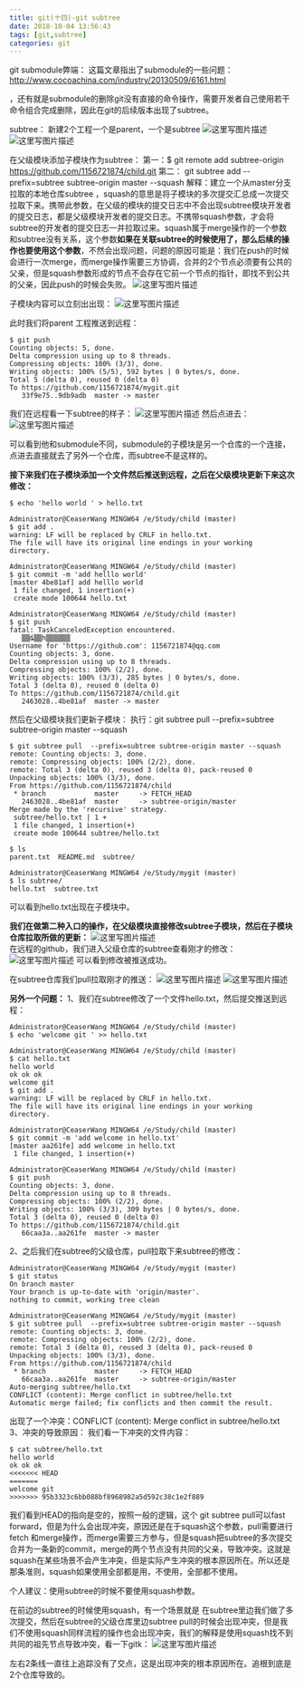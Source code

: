 ```yaml
---
title: git(十四)-git subtree
date: 2018-10-04 13:56:43
tags: [git,subtree]
categories: git
---
```


git submodule弊端：
 这篇文章指出了submodule的一些问题： http://www.cocoachina.com/industry/20130509/6161.html
<!-- more -->
，还有就是submodule的删除git没有直接的命令操作，需要开发者自己使用若干命令组合完成删除，因此在git的后续版本出现了subtree。

subtree：
新建2个工程一个是parent，一个是subtree
![这里写图片描述](20170803212211962.png)  
![这里写图片描述](20170803212247520.png)  

在父级模块添加子模块作为subtree：
第一：$ git remote add subtree-origin https://github.com/1156721874/child.git
第二： git subtree add --prefix=subtree subtree-origin master --squash
解释：建立一个从master分支拉取的本地仓库subtree ，squash的意思是将子模块的多次提交汇总成一次提交拉取下来。携带此参数，在父级的模块的提交日志中不会出现subtree模块开发者的提交日志，都是父级模块开发者的提交日志。不携带squash参数，才会将subtree的开发者的提交日志一并拉取过来。squash属于merge操作的一个参数和subtree没有关系，这个参数**如果在关联subtree的时候使用了，那么后续的操作也要使用这个参数**，不然会出现问题，问题的原因可能是：我们在push的时候会进行一次merge，而merge操作需要三方协调，合并的2个节点必须要有公共的父亲，但是squash参数形成的节点不会存在它前一个节点的指针，即找不到公共的父亲，因此push的时候会失败。
![这里写图片描述](20170803214030020.png)

子模块内容可以立刻出出现：
![这里写图片描述](20170803214203016.png)

此时我们将parent 工程推送到远程：

```
$ git push
Counting objects: 5, done.
Delta compression using up to 8 threads.
Compressing objects: 100% (3/3), done.
Writing objects: 100% (5/5), 592 bytes | 0 bytes/s, done.
Total 5 (delta 0), reused 0 (delta 0)
To https://github.com/1156721874/mygit.git
   33f9e75..9db9adb  master -> master

```
我们在远程看一下subtree的样子：
![这里写图片描述](20170803220135609.png)
然后点进去：
![这里写图片描述](20170803220205091.png)

可以看到他和submodule不同，submodule的子模块是另一个仓库的一个连接，点进去直接就去了另外一个仓库，而subtree不是这样的。

**接下来我们在子模块添加一个文件然后推送到远程，之后在父级模块更新下来这次修改：**
```
$ echo 'hello world ' > hello.txt

Administrator@CeaserWang MINGW64 /e/Study/child (master)
$ git add .
warning: LF will be replaced by CRLF in hello.txt.
The file will have its original line endings in your working directory.

Administrator@CeaserWang MINGW64 /e/Study/child (master)
$ git commit -m 'add helllo world'
[master 4be81af] add helllo world
 1 file changed, 1 insertion(+)
 create mode 100644 hello.txt

Administrator@CeaserWang MINGW64 /e/Study/child (master)
$ git push
fatal: TaskCanceledException encountered.
   ▒▒ȡ▒▒һ▒▒▒▒▒▒
Username for 'https://github.com': 1156721874@qq.com
Counting objects: 3, done.
Delta compression using up to 8 threads.
Compressing objects: 100% (2/2), done.
Writing objects: 100% (3/3), 285 bytes | 0 bytes/s, done.
Total 3 (delta 0), reused 0 (delta 0)
To https://github.com/1156721874/child.git
   2463028..4be81af  master -> master
```
然后在父级模块我们更新子模块：
执行：git subtree pull  --prefix=subtree subtree-origin master --squash
```
$ git subtree pull  --prefix=subtree subtree-origin master --squash
remote: Counting objects: 3, done.
remote: Compressing objects: 100% (2/2), done.
remote: Total 3 (delta 0), reused 3 (delta 0), pack-reused 0
Unpacking objects: 100% (3/3), done.
From https://github.com/1156721874/child
 * branch            master     -> FETCH_HEAD
   2463028..4be81af  master     -> subtree-origin/master
Merge made by the 'recursive' strategy.
 subtree/hello.txt | 1 +
 1 file changed, 1 insertion(+)
 create mode 100644 subtree/hello.txt

$ ls
parent.txt  README.md  subtree/

Administrator@CeaserWang MINGW64 /e/Study/mygit (master)
$ ls subtree/
hello.txt  subtree.txt

```
可以看到hello.txt出现在子模块中。

**我们在做第二种入口的操作，在父级模块直接修改subtree子模块，然后在子模块仓库拉取所做的更新：**
![这里写图片描述](20170803223143761.png)  
在远程的github，我们进入父级仓库的subtree查看刚才的修改：
![这里写图片描述](20170803223258752.png)
可以看到修改被推送成功。

在subtree仓库我们pull拉取刚才的推送：
![这里写图片描述](20170805101343339.png)
![这里写图片描述](20170805101545364.png)

 **另外一个问题：**
 1、我们在subtree修改了一个文件hello.txt，然后提交推送到远程：


```
Administrator@CeaserWang MINGW64 /e/Study/child (master)
$ echo 'welcome git ' >> hello.txt

Administrator@CeaserWang MINGW64 /e/Study/child (master)
$ cat hello.txt
hello world
ok ok ok
welcome git
$ git add .
warning: LF will be replaced by CRLF in hello.txt.
The file will have its original line endings in your working directory.

Administrator@CeaserWang MINGW64 /e/Study/child (master)
$ git commit -m 'add welcome in hello.txt'
[master aa261fe] add welcome in hello.txt
 1 file changed, 1 insertion(+)

Administrator@CeaserWang MINGW64 /e/Study/child (master)
$ git push
Counting objects: 3, done.
Delta compression using up to 8 threads.
Compressing objects: 100% (2/2), done.
Writing objects: 100% (3/3), 309 bytes | 0 bytes/s, done.
Total 3 (delta 0), reused 0 (delta 0)
To https://github.com/1156721874/child.git
   66caa3a..aa261fe  master -> master

```
2、之后我们在subtree的父级仓库，pull拉取下来subtree的修改：

```
Administrator@CeaserWang MINGW64 /e/Study/mygit (master)
$ git status
On branch master
Your branch is up-to-date with 'origin/master'.
nothing to commit, working tree clean

Administrator@CeaserWang MINGW64 /e/Study/mygit (master)
$ git subtree pull  --prefix=subtree subtree-origin master --squash
remote: Counting objects: 3, done.
remote: Compressing objects: 100% (2/2), done.
remote: Total 3 (delta 0), reused 3 (delta 0), pack-reused 0
Unpacking objects: 100% (3/3), done.
From https://github.com/1156721874/child
 * branch            master     -> FETCH_HEAD
   66caa3a..aa261fe  master     -> subtree-origin/master
Auto-merging subtree/hello.txt
CONFLICT (content): Merge conflict in subtree/hello.txt
Automatic merge failed; fix conflicts and then commit the result.

```
出现了一个冲突：CONFLICT (content): Merge conflict in subtree/hello.txt
3、冲突的导致原因：
我们看一下冲突的文件内容：

```
$ cat subtree/hello.txt
hello world
ok ok ok
<<<<<<< HEAD
=======
welcome git
>>>>>>> 95b3323c6bb088bf8968982a5d592c38c1e2f889

```
我们看到HEAD的指向是空的，按照一般的逻辑，这个 git subtree pull可以fast forward，但是为什么会出现冲突，原因还是在于squash这个参数，pull需要进行fetch 和merge操作，而merge需要三方参与，但是squash把subtree的多次提交合并为一条新的commit，merge的两个节点没有共同的父亲，导致冲突。这就是squash在某些场景不会产生冲突，但是实际产生冲突的根本原因所在。所以还是那条准则，squash如果使用全部都是用，不使用，全部都不使用。

个人建议：使用subtree的时候不要使用squash参数。

在前边的subtree的时候使用squash，有一个场景就是 在subtree里边我们做了多次提交，然后在subtree的父级仓库里边subtree pull的时候会出现冲突，但是我们不使用squash同样流程的操作也会出现冲突，我们的解释是使用squash找不到共同的祖先节点导致冲突，看一下gitk：
![这里写图片描述](20170805115320028.png)

左右2条线一直往上追踪没有了交点，这是出现冲突的根本原因所在。追根到底是2个仓库导致的。
